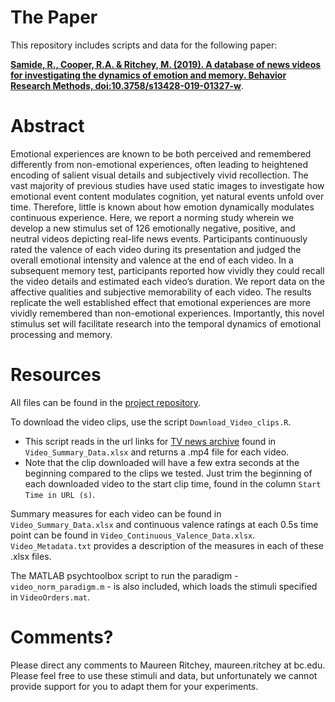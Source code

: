 # The Paper
This repository includes scripts and data for the following paper:

[**Samide, R., Cooper, R.A. & Ritchey, M. (2019). A database of news videos for investigating the dynamics of emotion and memory. Behavior Research Methods, doi:10.3758/s13428-019-01327-w**](https://link.springer.com/article/10.3758/s13428-019-01327-w).


# Abstract
Emotional experiences are known to be both perceived and remembered differently from non-emotional experiences, often leading to heightened encoding of salient visual details and subjectively vivid recollection. The vast majority of previous studies have used static images to investigate how emotional event content modulates cognition, yet natural events unfold over time. Therefore, little is known about how emotion dynamically modulates continuous experience. Here, we report a norming study wherein we develop a new stimulus set of 126 emotionally negative, positive, and neutral videos depicting real-life news events. Participants continuously rated the valence of each video during its presentation and judged the overall emotional intensity and valence at the end of each video. In a subsequent memory test, participants reported how vividly they could recall the video details and estimated each video’s duration. We report data on the affective qualities and subjective memorability of each video. The results replicate the well established effect that emotional experiences are more vividly remembered than non-emotional experiences. Importantly, this novel stimulus set will facilitate research into the temporal dynamics of emotional processing and memory.

# Resources
All files can be found in the [project repository](https://github.com/memobc/paper-videonorming).

To download the video clips, use the script `Download_Video_clips.R`.
- This script reads in the url links for [TV news archive](https://archive.org/details/tv) found in `Video_Summary_Data.xlsx` and returns a .mp4 file for each video.
- Note that the clip downloaded will have a few extra seconds at the beginning compared to the clips we tested. Just trim the beginning of each downloaded video to the start clip time, found in the column `Start Time in URL (s)`.

Summary measures for each video can be found in `Video_Summary_Data.xlsx` and continuous valence ratings at each 0.5s time point can be found in `Video_Continuous_Valence_Data.xlsx`. `Video_Metadata.txt` provides a description of the measures in each of these .xlsx files.

The MATLAB psychtoolbox script to run the paradigm - `video_norm_paradigm.m` - is also included, which loads the stimuli specified in `VideoOrders.mat`.

# Comments?
Please direct any comments to Maureen Ritchey, maureen.ritchey at bc.edu. Please feel free to use these stimuli and data, but unfortunately we cannot provide support for you to adapt them for your experiments.
